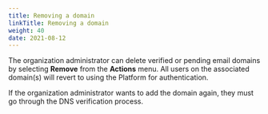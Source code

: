 ```yaml
---
title: Removing a domain
linkTitle: Removing a domain
weight: 40
date: 2021-08-12
---
```


The organization administrator can delete verified or pending email domains by selecting **Remove** from the **Actions** menu. All users on the associated domain(s) will revert to using the Platform for authentication.

If the organization administrator wants to add the domain again, they must go through the DNS verification process.
